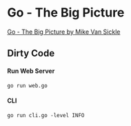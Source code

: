 # Go - The Big Picture

[Go - The Big Picture by Mike Van Sickle](https://www.pluralsight.com/courses/go-big-picture)

## Dirty Code

#### Run Web Server

```
go run web.go
```

#### CLI

```
go run cli.go -level INFO
```
